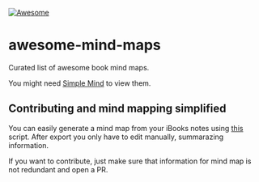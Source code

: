 [![Awesome](https://cdn.rawgit.com/sindresorhus/awesome/d7305f38d29fed78fa85652e3a63e154dd8e8829/media/badge.svg)](https://github.com/sindresorhus/awesome)

# awesome-mind-maps

Curated list of awesome book mind maps.

You might need [Simple Mind](http://www.simpleapps.eu/simplemind/desktop) to view them.

## Contributing and mind mapping simplified

You can easily generate a mind map from your iBooks notes using [this](https://github.com/Hiyorimi/ibooks_highlights_export) script. After export you only have to edit manually, summarazing information.

If you want to contribute, just make sure that information for mind map is not redundant and open a PR.
